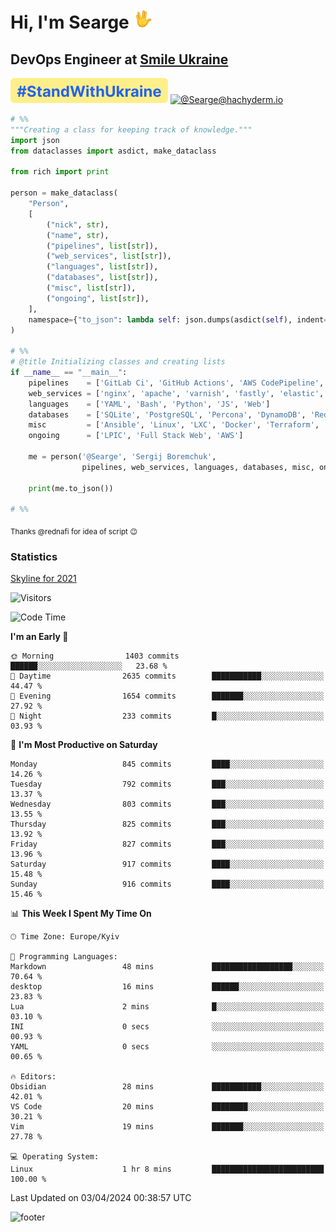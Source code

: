 # Hi, I'm Searge <img src="images/vulcan.webp" style="display: inline-block; margin: 0; height: 2rem" alt="Vulcan salute" />

## DevOps Engineer at [Smile Ukraine](https://smile-ukraine.com/en)

[![Stand With Ukraine](https://raw.githubusercontent.com/vshymanskyy/StandWithUkraine/main/badges/StandWithUkraine.svg)](https://stand-with-ukraine.pp.ua)
<a rel="me" href="https://hachyderm.io/@Searge">![@Searge@hachyderm.io](https://img.shields.io/badge/-@Searge-%232B90D9?logo=mastodon&logoColor=white)</a>

```python
# %%
"""Creating a class for keeping track of knowledge."""
import json
from dataclasses import asdict, make_dataclass

from rich import print

person = make_dataclass(
    "Person",
    [
        ("nick", str),
        ("name", str),
        ("pipelines", list[str]),
        ("web_services", list[str]),
        ("languages", list[str]),
        ("databases", list[str]),
        ("misc", list[str]),
        ("ongoing", list[str]),
    ],
    namespace={"to_json": lambda self: json.dumps(asdict(self), indent=4)},
)

# %%
# @title Initializing classes and creating lists
if __name__ == "__main__":
    pipelines    = ['GitLab Ci', 'GitHub Actions', 'AWS CodePipeline', 'Jenkins']
    web_services = ['nginx', 'apache', 'varnish', 'fastly', 'elastic', 'solr']
    languages    = ['YAML', 'Bash', 'Python', 'JS', 'Web']
    databases    = ['SQLite', 'PostgreSQL', 'Percona', 'DynamoDB', 'Redis']
    misc         = ['Ansible', 'Linux', 'LXC', 'Docker', 'Terraform', 'AWS']
    ongoing      = ['LPIC', 'Full Stack Web', 'AWS']

    me = person('@Searge', 'Sergij Boremchuk',
                pipelines, web_services, languages, databases, misc, ongoing)

    print(me.to_json())

# %%

```

<sub>Thanks @rednafi for idea of script :wink:</sub>

### Statistics

[Skyline for 2021](https://skyline.github.com/Searge/2021)

![Visitors](https://komarev.com/ghpvc/?username=searge&label=Profile%20views&color=0e75b6&style=flat) 
<!--START_SECTION:waka-->
![Code Time](http://img.shields.io/badge/Code%20Time-2%2C448%20hrs%2031%20mins-blue)

**I'm an Early 🐤** 

```text
🌞 Morning                1403 commits        ██████░░░░░░░░░░░░░░░░░░░   23.68 % 
🌆 Daytime                2635 commits        ███████████░░░░░░░░░░░░░░   44.47 % 
🌃 Evening                1654 commits        ███████░░░░░░░░░░░░░░░░░░   27.92 % 
🌙 Night                  233 commits         █░░░░░░░░░░░░░░░░░░░░░░░░   03.93 % 
```
📅 **I'm Most Productive on Saturday** 

```text
Monday                   845 commits         ████░░░░░░░░░░░░░░░░░░░░░   14.26 % 
Tuesday                  792 commits         ███░░░░░░░░░░░░░░░░░░░░░░   13.37 % 
Wednesday                803 commits         ███░░░░░░░░░░░░░░░░░░░░░░   13.55 % 
Thursday                 825 commits         ███░░░░░░░░░░░░░░░░░░░░░░   13.92 % 
Friday                   827 commits         ███░░░░░░░░░░░░░░░░░░░░░░   13.96 % 
Saturday                 917 commits         ████░░░░░░░░░░░░░░░░░░░░░   15.48 % 
Sunday                   916 commits         ████░░░░░░░░░░░░░░░░░░░░░   15.46 % 
```


📊 **This Week I Spent My Time On** 

```text
🕑︎ Time Zone: Europe/Kyiv

💬 Programming Languages: 
Markdown                 48 mins             ██████████████████░░░░░░░   70.64 % 
desktop                  16 mins             ██████░░░░░░░░░░░░░░░░░░░   23.83 % 
Lua                      2 mins              █░░░░░░░░░░░░░░░░░░░░░░░░   03.10 % 
INI                      0 secs              ░░░░░░░░░░░░░░░░░░░░░░░░░   00.93 % 
YAML                     0 secs              ░░░░░░░░░░░░░░░░░░░░░░░░░   00.65 % 

🔥 Editors: 
Obsidian                 28 mins             ███████████░░░░░░░░░░░░░░   42.01 % 
VS Code                  20 mins             ████████░░░░░░░░░░░░░░░░░   30.21 % 
Vim                      19 mins             ███████░░░░░░░░░░░░░░░░░░   27.78 % 

💻 Operating System: 
Linux                    1 hr 8 mins         █████████████████████████   100.00 % 
```


 Last Updated on 03/04/2024 00:38:57 UTC
<!--END_SECTION:waka-->

![footer](https://capsule-render.vercel.app/api?type=waving&color=gradient&customColorList=14,21&height=82&section=footer)

